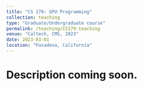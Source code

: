 ```yaml
---
title: "CS 179: GPU Programming"
collection: teaching
type: "Graduate/Undergraduate course"
permalink: /teaching/CS179-teaching
venue: "Caltech, CMS, 2023"
date: 2023-03-01
location: "Pasadena, California"
---
```


Description coming soon.
======

